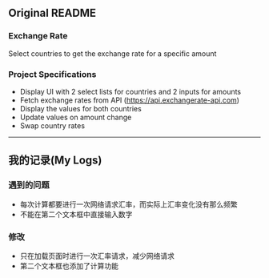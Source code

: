 ## Original README
### Exchange Rate

Select countries to get the exchange rate for a specific amount

### Project Specifications

- Display UI with 2 select lists for countries and 2 inputs for amounts
- Fetch exchange rates from API (https://api.exchangerate-api.com)
- Display the values for both countries
- Update values on amount change
- Swap country rates

----
## 我的记录(My Logs)

### 遇到的问题
- 每次计算都要进行一次网络请求汇率，而实际上汇率变化没有那么频繁
- 不能在第二个文本框中直接输入数字

### 修改
- 只在加载页面时进行一次汇率请求，减少网络请求
- 第二个文本框也添加了计算功能